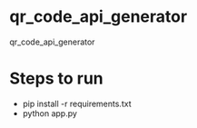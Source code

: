 # qr_code_api_generator
qr_code_api_generator


# Steps to run
- pip install -r requirements.txt
- python app.py
